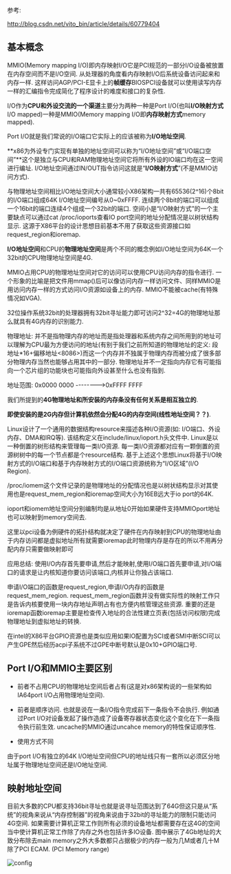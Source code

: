 参考: 

http://blog.csdn.net/vito_bin/article/details/60779404

## 基本概念

MMIO(Memory mapping I/O)即内存映射I/O它是PCI规范的一部分I/O设备被放置在内存空间而不是I/O空间. 从处理器的角度看内存映射I/O后系统设备访问起来和内存一样. 这样访问AGP/PCI-E显卡上的**帧缓存**BIOSPCI设备就可以使用读写内存一样的汇编指令完成简化了程序设计的难度和接口的复杂性. 

I/O作为**CPU和外设交流的一个渠道**主要分为两种一种是Port I/O(也叫**I/O映射方式**I/O mapped)一种是MMIO(Memory mapping I/O即**内存映射方式**memory mapped). 

Port I/O就是我们常说的I/O端口它实际上的应该被称为**I/O地址空间**. 

**x86为外设专门实现有单独的地址空间可以称为“I/O地址空间”或“I/O端口空间”**这个是独立与CPU和RAM物理地址空间它将所有外设的IO端口均在这一空间进行编址. I/O地址空间通过IN/OUT指令访问这就是“**I/O映射方式**”(不是MMIO访问方式). 

与物理地址空间相比I/O地址空间大小通常较小X86架构一共有65536(2\^16)个8bit的I/O端口组成64K I/O地址空间编号从0~0xFFFF. 连续两个8bit的端口可以组成一个16bit的端口连续4个组成一个32bit的端口. 空间小是“I/O映射方式”的一个主要缺点可以通过cat /proc/ioports查看IO port空间的地址分配情况是以树状结构显示. 这源于X86平台的设计思想目前基本不用了获取这些资源接口如request\_region和ioremap. 

**I/O地址空间**和CPU的**物理地址空间**是两个不同的概念例如I/O地址空间为64K一个32bit的CPU物理地址空间是4G. 

MMIO占用CPU的物理地址空间对它的访问可以使用CPU访问内存的指令进行. 一个形象的比喻是把文件用mmap()后可以像访问内存一样访问文件、同样MMIO是用访问内存一样的方式访问I/O资源如设备上的内存. MMIO不能被cache(有特殊情况如VGA). 

32位操作系统32bit的处理器拥有32bit寻址能力即可访问2\^32=4G的物理地址那么就具有4G内存的识别能力. 

物理地址: 并不是指物理内存的地址而是指处理器和系统内存之间所用到的地址可以理解为CPU最为方便访问的地址(有别于我们之前所知道的物理地址的定义: 段地址\*16+偏移地址\<8086\>)而这一个内存并不独属于物理内存而被分成了很多部分物理内存当然也能够占用其中的一部分. 物理地址并不一定指向内存它有可能指向一个芯片组的功能块也可能指向外设甚至什么也没有指到. 

地址范围: 0x0000 0000   -------->0xFFFF FFFF

我们所提到的**4G物理地址和所安装的内存条没有任何关系是相互独立的**. 

**即使安装的是2G内存但计算机依然会分配4G的内存空间(线性地址空间？？)**. 

Linux设计了一个通用的数据结构resource来描述各种I/O资源(如: I/O端口、外设内存、DMA和IRQ等). 该结构定义在include/linux/ioport.h头文件中. Linux是以一种倒置的树形结构来管理每一类I/O资源. 每一类I/O资源都对应有一颗倒置的资源树树中的每一个节点都是个resource结构. 基于上述这个思想Linux将基于I/O映射方式的I/O端口和基于内存映射方式的I/O端口资源统称为“I/O区域”(I/O Region). 

/proc/iomem这个文件记录的是物理地址的分配情况也是以树状结构显示对其使用也是request\_mem\_region和ioremap空间大小为16EB远大于io port的64K. 

ioport和iomem地址空间分别编制均是从地址0开始如果硬件支持MMIOport地址也可以映射到memory空间去. 

这里以pci设备为例硬件的拓扑结构就决定了硬件在内存映射到CPU的物理地址由于内存访问都是虚拟地址所有就需要ioremap此时物理内存是存在的所以不用再分配内存只需要做映射即可

应用总结: 使用I/O内存首先要申请,然后才能映射,使用I/O端口首先要申请,对I/O端口的请求是让内核知道你要访问该端口,内核并让你独占该端口.

申请I/O端口的函数是request\_region,申请I/O内存的函数是request\_mem\_region. request\_mem\_region函数并没有做实际性的映射工作只是告诉内核要使用一块内存地址声明占有也方便内核管理这些资源. 重要的还是ioremap函数ioremap主要是检查传入地址的合法性建立页表(包括访问权限)完成物理地址到虚拟地址的转换. 

在intel的X86平台GPIO资源也是类似应用如果IO配置为SCI或者SMI中断SCI可以产生GPE然后经历acpi子系统不过GPE中断号默认是0x10+GPIO端口号. 

## Port I/O和MMIO主要区别

- 前者不占用CPU的物理地址空间后者占有(这是对x86架构说的一些架构如IA64port I/O占用物理地址空间). 

- 前者是顺序访问. 也就是说在一条I/O指令完成前下一条指令不会执行. 例如通过Port I/O对设备发起了操作造成了设备寄存器状态变化这个变化在下一条指令执行前生效. uncache的MMIO通过uncahce memory的特性保证顺序性. 

- 使用方式不同

由于port I/O有独立的64K I/O地址空间但CPU的地址线只有一套所以必须区分地址属于物理地址空间还是I/O地址空间. 

## 映射地址空间

目前大多数的CPU都支持36bit寻址也就是说寻址范围达到了64G但这只是从“系统”的视角来说从“内存控制器”的视角来说由于32bit的寻址能力的限制只能访问4G空间. 如果需要计算机正常工作则所有必须的设备地址都需要存在这4G的空间当中使计算机正常工作除了内存之外也包括许多IO设备. 图中展示了4Gb地址的大致分布除去main memory之外大多数都只占据极少的内存一般为几M或者几十M除了PCI ECAM. (PCI Memory range)

![config](images/1.png)

